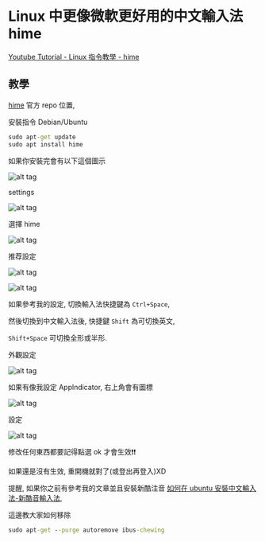 # Linux 中更像微軟更好用的中文輸入法 hime

[Youtube Tutorial - Linux 指令教學 - hime]()

## 教學

[hime](https://github.com/hime-ime/hime) 官方 repo 位置,

安裝指令 Debian/Ubuntu

```cmd
sudo apt-get update
sudo apt install hime
```

如果你安裝完會有以下這個圖示

![alt tag](https://i.imgur.com/xE883oq.png)

settings

![alt tag](https://i.imgur.com/v5TrUBq.png)

選擇 hime

![alt tag](https://i.imgur.com/2dFfR0t.png)

推荐設定

![alt tag](https://i.imgur.com/BJ8FKnj.png)

![alt tag](https://i.imgur.com/s1TzZa3.png)

如果參考我的設定, 切換輸入法快捷鍵為 `Ctrl+Space`,

然後切換到中文輸入法後, 快捷鍵 `Shift` 為可切換英文,

`Shift+Space` 可切換全形或半形.

外觀設定

![alt tag](https://i.imgur.com/SJNycxf.png)

如果有像我設定 Applndicator, 右上角會有圖標

![alt tag](https://i.imgur.com/KktkGeu.png)

設定

![alt tag](https://i.imgur.com/RtloG5v.png)

修改任何東西都要記得點選 ok 才會生效:exclamation::exclamation:

如果還是沒有生效, 重開機就對了(或登出再登入)XD

提醒, 如果你之前有參考我的文章並且安裝新酷注音 [如何在 ubuntu 安裝中文輸入法-新酷音輸入法](https://github.com/twtrubiks/linux-note/tree/master/chinese-input-methods-on-ubuntu),

這邊教大家如何移除

```cmd
sudo apt-get --purge autoremove ibus-chewing
```